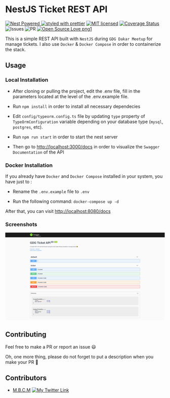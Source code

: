 # NestJS Ticket REST API

<a href="https://github.com/nestjs/nest"><img src="https://raw.githubusercontent.com/nestjsx/crud/master/img/nest-powered.svg?sanitize=true" alt="Nest Powered" />
</a>
[![styled with prettier](https://img.shields.io/badge/styled_with-prettier-ff69b4.svg)](https://github.com/prettier/prettier)
[![MIT licensed](https://img.shields.io/badge/license-MIT-blue.svg)](./LICENSE)
[![Coverage Status](https://img.shields.io/badge/coverage-100%25-brightgreen)](https://coveralls.io/github/PapiHack/https://github.com/PapiHack/gdg-nest-demo?branch=master)
![Issues](https://img.shields.io/github/issues/PapiHack/gdg-nest-demo)
![PR](https://img.shields.io/github/issues-pr/PapiHack/gdg-nest-demo)
[![Open Source Love png1](https://badges.frapsoft.com/os/v1/open-source.png?v=103)](https://github.com/ellerbrock/open-source-badges/)

This is a simple REST API built with `NestJS` during `GDG Dakar Meetup` for manage tickets.
I also use `Docker` & `Docker Compose` in order to containerize the stack.

## Usage

### Local Installation

- After cloning or pulling the project, edit the .env file, fill in the parameters located at the level of the .env.example file.

- Run `npm install` in order to install all necessary dependecies

- Edit `config/typeorm.config.ts` file by updating `type` property of `TypeOrmConfiguration` variable depending on your database type (`mysql`, `postgres`, etc).

- Run `npm run start` in order to start the nest server

- Then go to <http://localhost:3000/docs> in order to visualize the `Swagger Documentation` of the API

### Docker Installation

If you already have `Docker` and `Docker Compose` installed in your system, you have just to :

- Rename the `.env.example` file to `.env`

- Run the following command: `docker-compose up -d`

After that, you can visit <http://localhost:8080/docs>

### Screenshots

![screenshot](./screenshots/api_docs_detailed.png)

## Contributing

Feel free to make a PR or report an issue 😃

Oh, one more thing, please do not forget to put a description when you make your PR 🙂

## Contributors

- [M.B.C.M](https://itdev.sn)
[![My Twitter Link](https://img.shields.io/twitter/follow/the_it_dev?style=social)](https://twitter.com/the_it_dev)
